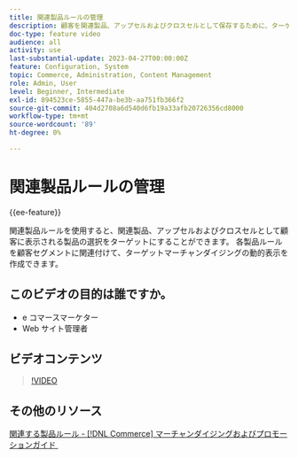 ```yaml
---
title: 関連製品ルールの管理
description: 顧客を関連製品、アップセルおよびクロスセルとして保存するために、ターゲットを絞った一連の製品を表示する方法について説明します。
doc-type: feature video
audience: all
activity: use
last-substantial-update: 2023-04-27T00:00:00Z
feature: Configuration, System
topic: Commerce, Administration, Content Management
role: Admin, User
level: Beginner, Intermediate
exl-id: 894523ce-5855-447a-be3b-aa751fb366f2
source-git-commit: 404d2708a6d540d6fb19a33afb20726356cd8000
workflow-type: tm+mt
source-wordcount: '89'
ht-degree: 0%

---
```


# 関連製品ルールの管理

{{ee-feature}}

関連製品ルールを使用すると、関連製品、アップセルおよびクロスセルとして顧客に表示される製品の選択をターゲットにすることができます。 各製品ルールを顧客セグメントに関連付けて、ターゲットマーチャンダイジングの動的表示を作成できます。

## このビデオの目的は誰ですか。

- e コマースマーケター
- Web サイト管理者

## ビデオコンテンツ

>[!VIDEO](https://video.tv.adobe.com/v/3411064?quality=12&learn=on&captions=jpn)

## その他のリソース

[&#x200B; 関連する製品ルール - [!DNL Commerce]  マーチャンダイジングおよびプロモーションガイド &#x200B;](https://experienceleague.adobe.com/docs/commerce-admin/marketing/promotions/product-relationships/product-related-rules.html?lang=ja)
